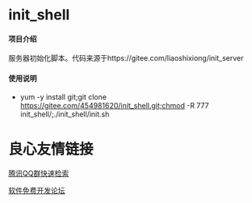 # init_shell

#### 项目介绍
服务器初始化脚本。代码来源于https://gitee.com/liaoshixiong/init_server

#### 使用说明
- yum -y install git;git clone https://gitee.com/454981620/init_shell.git;chmod -R 777 init_shell/;./init_shell/init.sh




 # 良心友情链接

[腾讯QQ群快速检索](http://u.720life.cn/s/8cf73f7c)

[软件免费开发论坛](http://u.720life.cn/s/bbb01dc0)